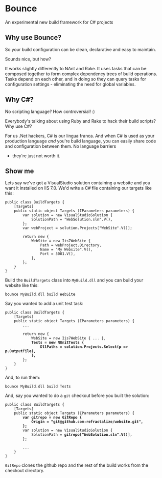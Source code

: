 # Bounce
An experimental new build framework for C# projects

## Why use Bounce?

So your build configuration can be clean, declarative and easy to maintain.

Sounds nice, but how?

It works slightly differently to NAnt and Rake. It uses tasks that can be composed together to form
complex dependency trees of build operations. Tasks depend on each other, and in doing so they can query
tasks for configuration settings - eliminating the need for global variables.

## Why C#?

No scripting language? How controversial! :)

Everybody's talking about using Ruby and Rake to hack their build scripts? Why use C#?

For us .Net hackers, C# is our lingua franca. And when C# is used as your production language
_and_ you're build language, you can easily share code and configuration between them. No language barriers
- they're just not worth it.

## Show me

Lets say we've got a VisualStudio solution containing a website and you want it installed on IIS 7.0.
We'd write a C# file containing our targets like this:

<pre><code>public class BuildTargets {
    [Targets]
    public static object Targets (IParameters parameters) {
        var solution = new VisualStudioSolution {
			SolutionPath = "WebSolution.sln".V(),
		};
        var webProject = solution.Projects["WebSite".V()];

        return new {
            WebSite = new Iis7WebSite {
				Path = webProject.Directory,
				Name = "My Website".V(),
				Port = 5001.V(),
			},
        };
    }
}</code></pre>

Build the `BuildTargets` class into `MyBuild.dll` and you can build your website like this:

    bounce MyBuild.dll build WebSite

Say you wanted to add a unit test task:

<pre><code>public class BuildTargets {
    [Targets]
    public static object Targets (IParameters parameters) {
		...

        return new {
            WebSite = new Iis7WebSite { ... },
			<b>Tests = new NUnitTests {
                DllPaths = solution.Projects.Select(p => p.OutputFile),
			},</b>
        };
    }
}</code></pre>

And, to run them:

	bounce MyBuild.dll build Tests

And, say you wanted to do a `git` checkout before you built the solution:

<pre><code>public class BuildTargets {
    [Targets]
    public static object Targets (IParameters parameters) {
		<b>var gitrepo = new GitRepo {
			Origin = "git@github.com:refractalize/website.git",
		};</b>
        var solution = new VisualStudioSolution {
			SolutionPath = <b>gitrepo["WebSolution.sln".V()]</b>,
		};
		
		...
	}
}</code></pre>

`GitRepo` clones the github repo and the rest of the build works from the checkout directory.
